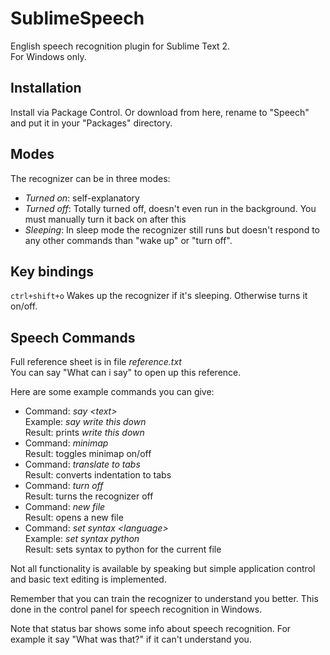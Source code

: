 SublimeSpeech
=============

English speech recognition plugin for Sublime Text 2.  
For Windows only.

Installation
------------
Install via Package Control. Or download from here, rename to "Speech" and put it in your "Packages" directory.

Modes
-----
The recognizer can be in three modes:

* _Turned on_: self-explanatory
* _Turned off_: Totally turned off, doesn't even run in the background. You must manually turn it back on after this
* _Sleeping_: In sleep mode the recognizer still runs but doesn't respond to any other commands than "wake up" or "turn off".

Key bindings
------------
`ctrl+shift+o` Wakes up the recognizer if it's sleeping. Otherwise turns it on/off.

Speech Commands
---------------
Full reference sheet is in file _reference.txt_  
You can say "What can i say" to open up this reference.

Here are some example commands you can give:

* Command: _say &lt;text&gt;_  
  Example: _say write this down_  
  Result: prints _write this down_
* Command: _minimap_  
  Result: toggles minimap on/off
* Command: _translate to tabs_  
  Result: converts indentation to tabs
* Command: _turn off_  
  Result: turns the recognizer off
* Command: _new file_  
  Result: opens a new file
* Command: _set syntax &lt;language&gt;_  
  Example: _set syntax python_  
  Result: sets syntax to python for the current file

Not all functionality is available by speaking but simple application control and basic text editing is implemented.

Remember that you can train the recognizer to understand you better. This done in the control panel for speech recognition in Windows.

Note that status bar shows some info about speech recognition. For example it say "What was that?" if it can't understand you.

